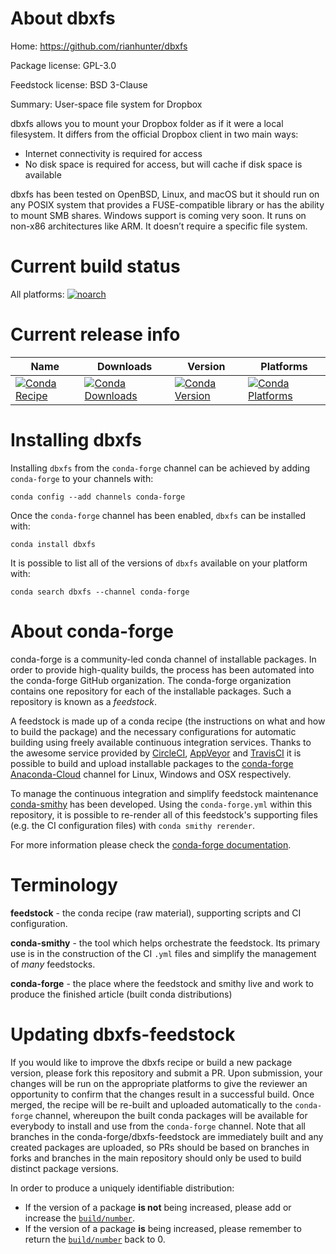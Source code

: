 About dbxfs
===========

Home: https://github.com/rianhunter/dbxfs

Package license: GPL-3.0

Feedstock license: BSD 3-Clause

Summary: User-space file system for Dropbox

dbxfs allows you to mount your Dropbox folder as if it were a local
filesystem. It differs from the official Dropbox client in two main ways:

- Internet connectivity is required for access
- No disk space is required for access, but will cache if disk space is
  available

dbxfs has been tested on OpenBSD, Linux, and macOS but it should run on
any POSIX system that provides a FUSE-compatible library or has the ability
to mount SMB shares. Windows support is coming very soon. It runs on
non-x86 architectures like ARM. It doesn’t require a specific file system.


Current build status
====================

All platforms:
[![noarch](https://img.shields.io/circleci/project/github/conda-forge/dbxfs-feedstock/master.svg?label=noarch)](https://circleci.com/gh/conda-forge/dbxfs-feedstock)

Current release info
====================

| Name | Downloads | Version | Platforms |
| --- | --- | --- | --- |
| [![Conda Recipe](https://img.shields.io/badge/recipe-dbxfs-green.svg)](https://anaconda.org/conda-forge/dbxfs) | [![Conda Downloads](https://img.shields.io/conda/dn/conda-forge/dbxfs.svg)](https://anaconda.org/conda-forge/dbxfs) | [![Conda Version](https://img.shields.io/conda/vn/conda-forge/dbxfs.svg)](https://anaconda.org/conda-forge/dbxfs) | [![Conda Platforms](https://img.shields.io/conda/pn/conda-forge/dbxfs.svg)](https://anaconda.org/conda-forge/dbxfs) |

Installing dbxfs
================

Installing `dbxfs` from the `conda-forge` channel can be achieved by adding `conda-forge` to your channels with:

```
conda config --add channels conda-forge
```

Once the `conda-forge` channel has been enabled, `dbxfs` can be installed with:

```
conda install dbxfs
```

It is possible to list all of the versions of `dbxfs` available on your platform with:

```
conda search dbxfs --channel conda-forge
```


About conda-forge
=================

conda-forge is a community-led conda channel of installable packages.
In order to provide high-quality builds, the process has been automated into the
conda-forge GitHub organization. The conda-forge organization contains one repository
for each of the installable packages. Such a repository is known as a *feedstock*.

A feedstock is made up of a conda recipe (the instructions on what and how to build
the package) and the necessary configurations for automatic building using freely
available continuous integration services. Thanks to the awesome service provided by
[CircleCI](https://circleci.com/), [AppVeyor](https://www.appveyor.com/)
and [TravisCI](https://travis-ci.org/) it is possible to build and upload installable
packages to the [conda-forge](https://anaconda.org/conda-forge)
[Anaconda-Cloud](https://anaconda.org/) channel for Linux, Windows and OSX respectively.

To manage the continuous integration and simplify feedstock maintenance
[conda-smithy](https://github.com/conda-forge/conda-smithy) has been developed.
Using the ``conda-forge.yml`` within this repository, it is possible to re-render all of
this feedstock's supporting files (e.g. the CI configuration files) with ``conda smithy rerender``.

For more information please check the [conda-forge documentation](https://conda-forge.org/docs/).

Terminology
===========

**feedstock** - the conda recipe (raw material), supporting scripts and CI configuration.

**conda-smithy** - the tool which helps orchestrate the feedstock.
                   Its primary use is in the construction of the CI ``.yml`` files
                   and simplify the management of *many* feedstocks.

**conda-forge** - the place where the feedstock and smithy live and work to
                  produce the finished article (built conda distributions)


Updating dbxfs-feedstock
========================

If you would like to improve the dbxfs recipe or build a new
package version, please fork this repository and submit a PR. Upon submission,
your changes will be run on the appropriate platforms to give the reviewer an
opportunity to confirm that the changes result in a successful build. Once
merged, the recipe will be re-built and uploaded automatically to the
`conda-forge` channel, whereupon the built conda packages will be available for
everybody to install and use from the `conda-forge` channel.
Note that all branches in the conda-forge/dbxfs-feedstock are
immediately built and any created packages are uploaded, so PRs should be based
on branches in forks and branches in the main repository should only be used to
build distinct package versions.

In order to produce a uniquely identifiable distribution:
 * If the version of a package **is not** being increased, please add or increase
   the [``build/number``](https://conda.io/docs/user-guide/tasks/build-packages/define-metadata.html#build-number-and-string).
 * If the version of a package **is** being increased, please remember to return
   the [``build/number``](https://conda.io/docs/user-guide/tasks/build-packages/define-metadata.html#build-number-and-string)
   back to 0.
